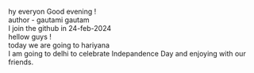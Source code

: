 hy everyon Good evening ! <br>
author - gautami gautam <br>
I join the github in 24-feb-2024<br>
hellow guys ! <br>
today we are going to hariyana <br>
I am going to delhi to celebrate Indepandence Day and enjoying with our friends.

